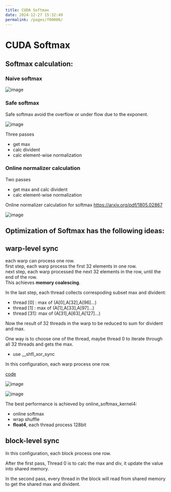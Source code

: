 ```yaml
---
title: CUDA Softmax
date: 2024-12-27 15:32:49
permalink: /pages/f00006/
---
```


# CUDA Softmax

## Softmax calculation:

### Naive softmax

![image](https://github.com/user-attachments/assets/1a949b2e-b1f3-434f-b005-3e10729d203e)

### Safe softmax

Safe softmax avoid the overflow or under flow due to the exponent.

![image](https://github.com/user-attachments/assets/8625f0c4-fa77-4305-8c6a-412ca5420aff)

Three passes
- get max
- calc divident
- calc element-wise normalization

### Online normalizer calculation

Two passes

- get max and calc divident
- calc element-wise normalization

Online normalizer calculation for softmax
https://arxiv.org/pdf/1805.02867

![image](https://github.com/user-attachments/assets/5ba08ef2-c3c8-48e2-9cfb-ff21096a0638)


## Optimization of Softmax has the following ideas:

## warp-level sync

each warp can process one row.\
first step, each warp process the first 32 elements in one row.\
next step, each warp processed the next 32 elements in the row, until the end of the row.\
This achieves **memory coalescing**.

In the last step, each thread collects correspoding subset max and divident:
- thread [0] : max of (A[0],A[32],A[96]...)
- thread [1] : max of (A[1],A[33],A[97]...)
- thread [31]: max of (A[31],A[63],A[127]...)

Now the result of 32 threads in the warp to be reduced to sum for divident and max.

One way is to choose one of the thread, maybe thread 0 to iterate through all 32 threads and gets the max.
- use __shfl_xor_sync 

In this configuration, each warp process one row.

[code](https://github.com/qi-cs/cuda_playground/blob/main/softmax/softmax.cu)

![image](https://github.com/user-attachments/assets/ffea3b48-bc58-45bb-8e65-a2332b76becd)

![image](https://github.com/user-attachments/assets/0eefd920-4656-47c8-800a-3c19904478fa)

The best performance is achieved by online_softmax_kernel4:
- online softmax
- wrap shuffle
- **float4**, each thread process 128bit

## block-level sync

In this configuration, each block process one row.

After the first pass, Thread 0 is to calc the max and div, it update the value into shared memory.

In the second pass, every thread in the block will read from shared memory to get the shared max and divident.
